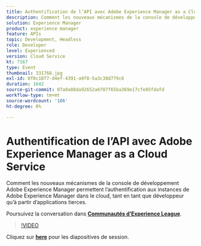```yaml
---
title: Authentification de l’API avec Adobe Experience Manager as a Cloud Service
description: Comment les nouveaux mécanismes de la console de développement Adobe Experience Manager permettent l’authentification aux instances de Adobe Experience Manager dans le cloud, tant en tant que développeur qu’à partir d’applications tierces. Cette session a été diffusée dans le cadre d’un événement de contenu Adobe Developers Live.
solution: Experience Manager
product: experience manager
feature: APIs
topic: Development, Headless
role: Developer
level: Experienced
version: Cloud Service
kt: 7167
type: Event
thumbnail: 331768.jpg
exl-id: 0f0c18f7-d4ef-4391-a9f8-5a3c38d779c6
duration: 1642
source-git-commit: 07a0a88da92652a6f07f65ba369e17cfe85fdafd
workflow-type: tm+mt
source-wordcount: '106'
ht-degree: 0%

---
```


# Authentification de l’API avec Adobe Experience Manager as a Cloud Service

Comment les nouveaux mécanismes de la console de développement Adobe Experience Manager permettent l’authentification aux instances de Adobe Experience Manager dans le cloud, tant en tant que développeur qu’à partir d’applications tierces.

Poursuivez la conversation dans **[Communautés d’Experience League](https://adobe.ly/36Yd3v6)**.

>[!VIDEO](https://video.tv.adobe.com/v/331768/?quality=12&learn=on&hidetitle=true)

Cliquez sur **[here](/help/adobe-developers-live/assets/api-authentication.pdf)** pour les diapositives de session.
